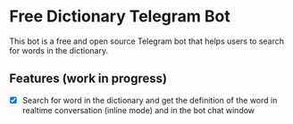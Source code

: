 # Free Dictionary Telegram Bot

This bot is a free and open source Telegram bot that helps users to search for words in the dictionary.

## Features (work in progress)

- [x] Search for word in the dictionary and get the definition of the word in realtime conversation (inline mode) and in the bot chat window
